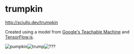 # trumpkin
http://sciullo.dev/trumpkin

Created using a model from [Google's Teachable Machine](https://teachablemachine.withgoogle.com/train/image) and [TensorFlow.js](https://www.npmjs.com/package/@tensorflow/tfjs).

![pumpkin](https://i.imgur.com/zSJwIaq.png)![trump](https://i.imgur.com/o1sFLIv.png)![???](https://i.imgur.com/QbPvamu.png)
